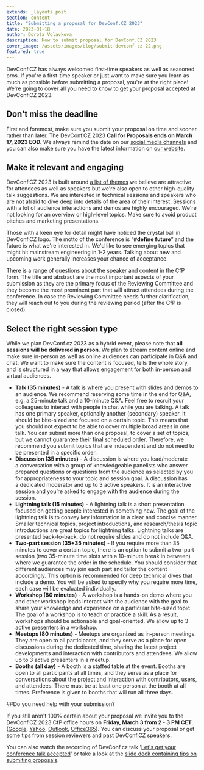 ```yaml
---
extends: _layouts.post
section: content
title: "Submitting a proposal for DevConf.CZ 2023"
date: 2023-01-18
author: Dorota Volavkova
description: How to submit proposal for DevConf.CZ 2023
cover_image: /assets/images/blog/submit-devconf-cz-22.png
featured: true
---
```


DevConf.CZ has always welcomed first-time speakers as well as seasoned pros. If you're a&nbsp;first-time speaker or just want to make sure you learn as much as possible before submitting a&nbsp;proposal, you're at the right place! We're going to cover all you need to know to get your proposal accepted at DevConf.CZ 2023.

## Don't miss the deadline

First and foremost, make sure you submit your proposal on time and sooner rather than later. The DevConf.CZ 2023 **Call for Proposals ends on March 17, 2023 EOD.** We always remind the date on our [social media channels](https://twitter.com/devconf_cz) and you can also make sure you have the latest information on [our website](https://www.devconf.info/cz/). 

## Make it relevant and engaging

DevConf.CZ 2023 is built around [a&nbsp;list of themes](https://www.devconf.info/cz/#themes) we believe are attractive for attendees as well as speakers but we're also open to other high-quality talk suggestions. We are interested in technical sessions and speakers who are not afraid to dive deep into details of the area of their interest. Sessions with a&nbsp;lot of audience interactions and demos are highly encouraged. We're not looking for an overview or high-level topics. Make sure to avoid product pitches and marketing presentations.

Those with a&nbsp;keen eye for detail might have noticed the crystal ball in DevConf.CZ logo. The motto of the conference is “**\#define future**” and the future is what we're interested in. We'd like to see emerging topics that might hit mainstream engineering in 1-2 years. Talking about new and upcoming work generally increases your chance of acceptance.

There is a&nbsp;range of questions about the speaker and content in the CfP form. The title and abstract are the most important aspects of your submission as they are the primary focus of the Reviewing Committee and they become the most prominent part that will attract attendees during the conference. In case the Reviewing Committee needs further clarification, they will reach out to you during the reviewing period (after the CfP is closed).

## Select the right session type

While we plan DevConf.cz 2023 as a&nbsp;hybrid event, please note that **all sessions will be delivered in person**. We plan to stream content online and make sure in-person as well as online audiences can participate in Q&A and chat. We want to make sure the content is focused, tells the whole story, and is structured in a&nbsp;way that allows engagement for both in-person and virtual audiences.

* **Talk (35 minutes)** - A&nbsp;talk is where you present with slides and demos to an audience. We recommend reserving some time in the end for Q&A, e.g. a&nbsp;25-minute talk and a&nbsp;10-minute Q&A. Feel free to recruit your colleagues to interact with people in chat while you are talking. A&nbsp;talk has one primary speaker, optionally another (secondary) speaker. It should be bite-sized and focused on a&nbsp;certain topic. This means that you should not expect to be able to cover multiple broad areas in one talk. You can submit more than one proposal, to cover a&nbsp;set of topics, but we cannot guarantee their final scheduled order. Therefore, we recommend you submit topics that are independent and do not need to be presented in a&nbsp;specific order.
* **Discussion (35 minutes)** - A&nbsp;discussion is where you lead/moderate a&nbsp;conversation with a&nbsp;group of knowledgeable panelists who answer prepared questions or questions from the audience as selected by you for appropriateness to your topic and session goal. A&nbsp;discussion has a&nbsp;dedicated moderator and up to 3 active speakers. It is an interactive session and you’re asked to engage with the audience during the session.
* **Lightning talk (15 minutes)** - A&nbsp;lightning talk is a&nbsp;short presentation focused on getting people interested in something new. The goal of the lightning talk is to convey key information in a&nbsp;clear and concise manner. Smaller technical topics, project introductions, and research/thesis topic introductions are great topics for lightning talks. Lightning talks are presented back-to-back, do not require slides and do not include Q&A.
* **Two-part session (35+35 minutes)** - If you require more than 35 minutes to cover a&nbsp;certain topic, there is an option to submit a&nbsp;two-part session (two 35-minute time slots with a&nbsp;10-minute break in between) where we guarantee the order in the schedule. You should consider that different audiences may join each part and tailor the content accordingly. This option is recommended for deep technical dives that include a&nbsp;demo. You will be asked to specify why you require more time, each case will be evaluated individually.
* **Workshop (80 minutes)** - A&nbsp;workshop is a&nbsp;hands-on demo where you and other workshop leads interact with the audience with the goal to share your knowledge and experience on a&nbsp;particular bite-sized topic. The goal of a&nbsp;workshop is to teach or practice a&nbsp;skill. As a&nbsp;result, workshops should be actionable and goal-oriented. We allow up to 3 active presenters in a&nbsp;workshop.
* **Meetups (80 minutes)** - Meetups are organized as in-person meetings. They are open to all participants, and they serve as a&nbsp;place for open discussions during the dedicated time, sharing the latest project developments and interaction with contributors and attendees. We allow up to 3 active presenters in a&nbsp;meetup.
* **Booths (all day)** - A&nbsp;booth is a&nbsp;staffed table at the event. Booths are open to all participants at all times, and they serve as a&nbsp;place for conversations about the project and interaction with contributors, users, and attendees. There must be at least one person at the booth at all times. Preference is given to booths that will run all three days.

##Do you need help with your submission?

If you still aren't 100% certain about your proposal we invite you to the DevConf.CZ 2023 CfP office hours on **Friday, March 3 from 2 - 3 PM CET**. ([Google](https://calendar.google.com/calendar/render?action=TEMPLATE&dates=20230303T130000Z%2F20230303T140000Z&details=Join%20the%20google%20meet%20room%3A%20meet.google.com%2Fpoz-gxuw-pnr%0A%0ACome%20and%20discuss%20your%20proposals%20for%20DevConf.cz%202023%20as%20the%20deadline%20for%20Call%20for%20Proposals%20is%20coming%20soon%20%28March%2010%2C%202023%29.%20Please%20join%20us%20if%3A%0A%0A%2Ayou%20have%20an%20idea%20for%20a%20talk%20at%20DevConf.cz%202023%20and%20need%20some%20help%20framing%20it%2C%C2%A0%0A%2Ayou%20know%20a%20topic%20and%20would%20like%20to%20get%20some%20feedback%20to%20prepare%20a%20presentation%2C%0A%2Ayou%27re%20working%20on%20something%2C%20but%20you%20are%20not%20sure%20if%20it%20can%20be%20interesting%20for%20the%20audience%20-%20come%20and%20tell%20us%20because%20what%20may%20seem%20boring%20to%20you%20can%20be%20supremely%20useful%20to%20others%2C%C2%A0%0A%2Ayou%20don%27t%20have%20a%20topic%20in%20your%20mind%2C%20but%20you%20want%20to%20see%20what%20other%20people%20are%20submitting.%0A%C2%A0%0ACfP%20Portal%3A%20https%3A%2F%2Fcfp.devconf.info%2F%C2%A0%0AConference%20website%3A%20https%3A%2F%2Fwww.devconf.info%2Fcz%2F%0ACfP%20deadline%3A%20March%2010%2C%202023%20%20%0AConference%20dates%20-%20June%2016-18%2C%202023&location=meet.google.com%2Fpoz-gxuw-pnr&text=Discussion%20about%20DevConf.CZ%202023%20CfP%20topics), [Yahoo](https://calendar.yahoo.com/?desc=Join%20the%20google%20meet%20room%3A%20meet.google.com%2Fpoz-gxuw-pnr%0A%0ACome%20and%20discuss%20your%20proposals%20for%20DevConf.cz%202023%20as%20the%20deadline%20for%20Call%20for%20Proposals%20is%20coming%20soon%20%28March%2010%2C%202023%29.%20Please%20join%20us%20if%3A%0A%0A%2Ayou%20have%20an%20idea%20for%20a%20talk%20at%20DevConf.cz%202023%20and%20need%20some%20help%20framing%20it%2C%C2%A0%0A%2Ayou%20know%20a%20topic%20and%20would%20like%20to%20get%20some%20feedback%20to%20prepare%20a%20presentation%2C%0A%2Ayou%27re%20working%20on%20something%2C%20but%20you%20are%20not%20sure%20if%20it%20can%20be%20interesting%20for%20the%20audience%20-%20come%20and%20tell%20us%20because%20what%20may%20seem%20boring%20to%20you%20can%20be%20supremely%20useful%20to%20others%2C%C2%A0%0A%2Ayou%20don%27t%20have%20a%20topic%20in%20your%20mind%2C%20but%20you%20want%20to%20see%20what%20other%20people%20are%20submitting.%0A%C2%A0%0ACfP%20Portal%3A%20https%3A%2F%2Fcfp.devconf.info%2F%C2%A0%0AConference%20website%3A%20https%3A%2F%2Fwww.devconf.info%2Fcz%2F%0ACfP%20deadline%3A%20March%2010%2C%202023%20%20%0AConference%20dates%20-%20June%2016-18%2C%202023&et=20230303T140000Z&in_loc=meet.google.com%2Fpoz-gxuw-pnr&st=20230303T130000Z&title=Discussion%20about%20DevConf.CZ%202023%20CfP%20topics&v=60), [Outlook](https://outlook.live.com/calendar/0/deeplink/compose?body=Join%20the%20google%20meet%20room%3A%20meet.google.com%2Fpoz-gxuw-pnr%0A%0ACome%20and%20discuss%20your%20proposals%20for%20DevConf.cz%202023%20as%20the%20deadline%20for%20Call%20for%20Proposals%20is%20coming%20soon%20%28March%2010%2C%202023%29.%20Please%20join%20us%20if%3A%0A%0A%2Ayou%20have%20an%20idea%20for%20a%20talk%20at%20DevConf.cz%202023%20and%20need%20some%20help%20framing%20it%2C%C2%A0%0A%2Ayou%20know%20a%20topic%20and%20would%20like%20to%20get%20some%20feedback%20to%20prepare%20a%20presentation%2C%0A%2Ayou%27re%20working%20on%20something%2C%20but%20you%20are%20not%20sure%20if%20it%20can%20be%20interesting%20for%20the%20audience%20-%20come%20and%20tell%20us%20because%20what%20may%20seem%20boring%20to%20you%20can%20be%20supremely%20useful%20to%20others%2C%C2%A0%0A%2Ayou%20don%27t%20have%20a%20topic%20in%20your%20mind%2C%20but%20you%20want%20to%20see%20what%20other%20people%20are%20submitting.%0A%C2%A0%0ACfP%20Portal%3A%20https%3A%2F%2Fcfp.devconf.info%2F%C2%A0%0AConference%20website%3A%20https%3A%2F%2Fwww.devconf.info%2Fcz%2F%0ACfP%20deadline%3A%20March%2010%2C%202023%20%20%0AConference%20dates%20-%20June%2016-18%2C%202023&enddt=2023-03-03T14%3A00%3A00%2B00%3A00&location=meet.google.com%2Fpoz-gxuw-pnr&path=%2Fcalendar%2Faction%2Fcompose&rru=addevent&startdt=2023-03-03T13%3A00%3A00%2B00%3A00&subject=Discussion%20about%20DevConf.CZ%202023%20CfP%20topics), [Office365](https://outlook.office.com/calendar/0/deeplink/compose?body=Join%20the%20google%20meet%20room%3A%20meet.google.com%2Fpoz-gxuw-pnr%0A%0ACome%20and%20discuss%20your%20proposals%20for%20DevConf.cz%202023%20as%20the%20deadline%20for%20Call%20for%20Proposals%20is%20coming%20soon%20%28March%2010%2C%202023%29.%20Please%20join%20us%20if%3A%0A%0A%2Ayou%20have%20an%20idea%20for%20a%20talk%20at%20DevConf.cz%202023%20and%20need%20some%20help%20framing%20it%2C%C2%A0%0A%2Ayou%20know%20a%20topic%20and%20would%20like%20to%20get%20some%20feedback%20to%20prepare%20a%20presentation%2C%0A%2Ayou%27re%20working%20on%20something%2C%20but%20you%20are%20not%20sure%20if%20it%20can%20be%20interesting%20for%20the%20audience%20-%20come%20and%20tell%20us%20because%20what%20may%20seem%20boring%20to%20you%20can%20be%20supremely%20useful%20to%20others%2C%C2%A0%0A%2Ayou%20don%27t%20have%20a%20topic%20in%20your%20mind%2C%20but%20you%20want%20to%20see%20what%20other%20people%20are%20submitting.%0A%C2%A0%0ACfP%20Portal%3A%20https%3A%2F%2Fcfp.devconf.info%2F%C2%A0%0AConference%20website%3A%20https%3A%2F%2Fwww.devconf.info%2Fcz%2F%0ACfP%20deadline%3A%20March%2010%2C%202023%20%20%0AConference%20dates%20-%20June%2016-18%2C%202023&enddt=2023-03-03T14%3A00%3A00%2B00%3A00&location=meet.google.com%2Fpoz-gxuw-pnr&path=%2Fcalendar%2Faction%2Fcompose&rru=addevent&startdt=2023-03-03T13%3A00%3A00%2B00%3A00&subject=Discussion%20about%20DevConf.CZ%202023%20CfP%20topics)). You can discuss your proposal or get some tips from session reviewers and past DevConf.CZ speakers.

You can also watch the recording of DevConf.cz talk '[Let's get your conference talk accepted](https://youtu.be/pL3j-6S7Dn4)' or take a&nbsp;look at the [slide deck containing tips on submiting proposals](https://www.devconf.info/assets/files/devconf-cz-cfp-tips.pdf).
